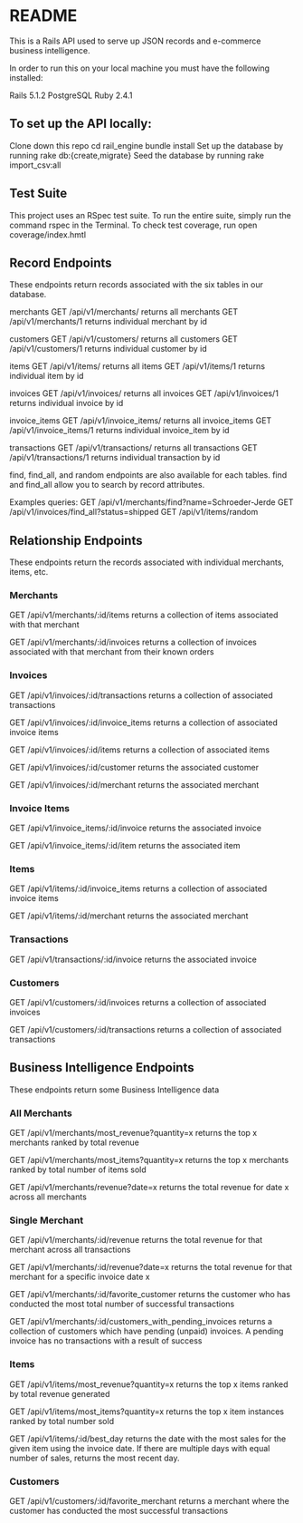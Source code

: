 # README

This is a Rails API used to serve up JSON records and e-commerce business intelligence.

In order to run this on your local machine you must have the following installed:

Rails 5.1.2
PostgreSQL
Ruby 2.4.1

## To set up the API locally:

Clone down this repo
cd rail_engine
bundle install
Set up the database by running rake db:{create,migrate}
Seed the database by running rake import_csv:all

## Test Suite

This project uses an RSpec test suite. To run the entire suite, simply run the command rspec in the Terminal. To check test coverage, run open coverage/index.hmtl

## Record Endpoints

These endpoints return records associated with the six tables in our database.

merchants GET /api/v1/merchants/ returns all merchants GET /api/v1/merchants/1 returns individual merchant by id

customers GET /api/v1/customers/ returns all customers GET /api/v1/customers/1 returns individual customer by id

items GET /api/v1/items/ returns all items GET /api/v1/items/1 returns individual item by id

invoices GET /api/v1/invoices/ returns all invoices GET /api/v1/invoices/1 returns individual invoice by id

invoice_items GET /api/v1/invoice_items/ returns all invoice_items GET /api/v1/invoice_items/1 returns individual invoice_item by id

transactions GET /api/v1/transactions/ returns all transactions GET /api/v1/transactions/1 returns individual transaction by id

find, find_all, and random endpoints are also available for each tables. find and find_all allow you to search by record attributes.

Examples queries: GET /api/v1/merchants/find?name=Schroeder-Jerde GET /api/v1/invoices/find_all?status=shipped GET /api/v1/items/random

## Relationship Endpoints

These endpoints return the records associated with individual merchants, items, etc.

### Merchants

GET /api/v1/merchants/:id/items returns a collection of items associated with that merchant

GET /api/v1/merchants/:id/invoices returns a collection of invoices associated with that merchant from their known orders

### Invoices

GET /api/v1/invoices/:id/transactions returns a collection of associated transactions

GET /api/v1/invoices/:id/invoice_items returns a collection of associated invoice items

GET /api/v1/invoices/:id/items returns a collection of associated items

GET /api/v1/invoices/:id/customer returns the associated customer

GET /api/v1/invoices/:id/merchant returns the associated merchant

### Invoice Items

GET /api/v1/invoice_items/:id/invoice returns the associated invoice

GET /api/v1/invoice_items/:id/item returns the associated item

### Items

GET /api/v1/items/:id/invoice_items returns a collection of associated invoice items

GET /api/v1/items/:id/merchant returns the associated merchant

### Transactions

GET /api/v1/transactions/:id/invoice returns the associated invoice

### Customers

GET /api/v1/customers/:id/invoices returns a collection of associated invoices

GET /api/v1/customers/:id/transactions returns a collection of associated transactions

## Business Intelligence Endpoints

These endpoints return some Business Intelligence data

### All Merchants

GET /api/v1/merchants/most_revenue?quantity=x returns the top x merchants ranked by total revenue

GET /api/v1/merchants/most_items?quantity=x returns the top x merchants ranked by total number of items sold

GET /api/v1/merchants/revenue?date=x returns the total revenue for date x across all merchants

### Single Merchant

GET /api/v1/merchants/:id/revenue returns the total revenue for that merchant across all transactions

GET /api/v1/merchants/:id/revenue?date=x returns the total revenue for that merchant for a specific invoice date x

GET /api/v1/merchants/:id/favorite_customer returns the customer who has conducted the most total number of successful transactions

GET /api/v1/merchants/:id/customers_with_pending_invoices returns a collection of customers which have pending (unpaid) invoices. A pending invoice has no transactions with a result of success

### Items

GET /api/v1/items/most_revenue?quantity=x returns the top x items ranked by total revenue generated

GET /api/v1/items/most_items?quantity=x returns the top x item instances ranked by total number sold

GET /api/v1/items/:id/best_day returns the date with the most sales for the given item using the invoice date. If there are multiple days with equal number of sales, returns the most recent day.

### Customers

GET /api/v1/customers/:id/favorite_merchant returns a merchant where the customer has conducted the most successful transactions
